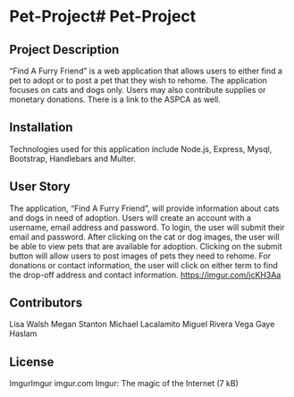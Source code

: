 # Pet-Project# Pet-Project

## Project Description
“Find A Furry Friend” is a web application that allows users to either find a pet to adopt or to post a pet that they wish to rehome. The application focuses on cats and dogs only. Users may also contribute supplies or monetary donations. There is a link to the ASPCA as well.

## Installation
Technologies used for this application include Node.js, Express, Mysql, Bootstrap, Handlebars and Multer.

## User Story
The application, “Find A Furry Friend”, will provide information about cats and dogs in need of adoption. Users will create an account with a username, email address and password. To login, the user will submit their email and password. After clicking on the cat or dog images, the user will be able to view pets that are available for adoption. Clicking on the submit button will allow users to post images of pets they need to rehome. For donations or contact information, the user will click on either term to find the drop-off address and contact information.
https://imgur.com/jcKH3Aa

## Contributors
Lisa Walsh
Megan Stanton
Michael Lacalamito
Miguel Rivera Vega
Gaye Haslam

## License
ImgurImgur
imgur.com
Imgur: The magic of the Internet (7 kB)
